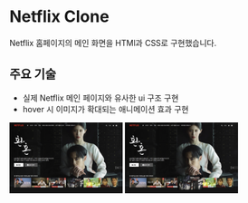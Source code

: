 # Netflix Clone
Netflix 홈페이지의 메인 화면을 HTMl과 CSS로 구현했습니다.

## 주요 기술
- 실제 Netflix 메인 페이지와 유사한 ui 구조 구현
- hover 시 이미지가 확대되는 애니메이션 효과 구현

<p float="left">
  <img src="/screenshot/기본.png" width="200">
  <img src="/screenshot/확대.png" width="200">
</p>
